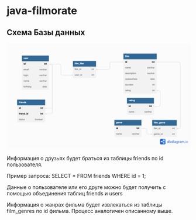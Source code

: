 # java-filmorate

## Схема Базы данных

<picture>
  <img src="filmorate.png">
</picture>

Информация о друзьях будет браться из таблицы friends по id пользователя.

Пример запроса:
SELECT * 
FROM friends
WHERE id = 1;

Данные о пользователе или его друге можно будет получить с помощью объединения таблиц friends и users

Информация о жанрах фильма будет извлекаться из таблицы film_genres по id фильма. Процесс аналогичен описанному выше.
